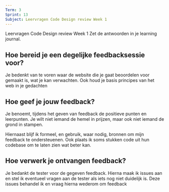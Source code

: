 ```yaml
---
Term: 3
Sprint: 13
Subject: Leervragen Code Design review Week 1
---
```

Leervragen Code Design review Week 1
Zet de antwoorden in je learning journal.

## Hoe bereid je een degelijke feedbacksessie voor?

Je bedenkt van te voren waar de website die je gaat beoordelen voor gemaakt is, wat je kan verwachten. Ook houd je basis principes van het web in je gedachten
## Hoe geef je jouw feedback?

Je benoemt, tijdens het geven van feedback de positieve punten en leerpunten. Je wilt niet iemand de hemel in prijzen, maar ook niet iemand de grond in stampen.

Hiernaast blijf ik formeel, en gebruik, waar nodig, bronnen om mijn feedback te ondersteuenen. Ook plaats ik soms stukken code uit hun codebase om te laten zien wat beter kan.

## Hoe verwerk je ontvangen feedback?

Je bedankt de tester voor de gegeven feedback. Hierna maak ik issues aan en stel ik eventueel vragen aan de tester als iets nog niet duidelijk is. Deze issues behandel ik en vraag hierna wederom om feedback